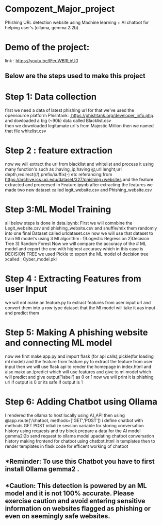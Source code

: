 # Compozent_Major_project
Phishing URL detection website using Machine learning + AI chatbot for helping user's (ollama, gemma 2:2b)
# Demo of the project:
 link : https://youtu.be/IFeuWBRLbU0
## Below are the steps used to make this project
# Step 1: Data collection
first we need a data of latest phishing url for that we've used the opensource platform Phishtank: ,https://phishtank.org/developer_info.php. and dowloaded a big (~90k) data called Blacklist.csv	
then we downloaded legitamate url's from  Majestic Million then we named that file whitelist.csv

# Step 2 : feature extraction
now we will extract the url from blacklist and whitelist and process it using many function's such as :having_ip,having @,url lenght,url depth,redirect(//),prefix/suffix(-) etc 
	referancing from https://archive.ics.uci.edu/dataset/327/phishing+websites
 and the feature extracted and proceesed in Feature.ipynb 
 	after extracting the features we made two new dataset called legit_website.csv and Phishing_website.csv

# Step 3:ML Model Training
all below steps is done in data.ipynb:
FIrst we will comnbine the Legit_website.csv and phishing_website.csv and shuffle/mix them randomly
into one final Dataset called urldataset.csv
now we will use that dataset to train Ml model's using 3 Ml algorithm  : 1)Logestic Regression 2)Decision Tree 3) Random Forest 
		Now we will compare the accuracy of the # ML model and export the one with highest accuracy which in this case is DECISION TREE
	we used Pickle to export the ML model of decision tree xcalled : Cyber_model.pkl

 # Step 4 : Extracting Features from user Input
 we will not make an feature.py to extract features from user input url and convert them into a row type dataset that the Ml model will take it aas input and predict them
# Step 5: Making A phishing website and connecting ML model
now we first make app.py and import flask (for api calls),pickle(for loading ml model) and the feature from feature.py to extract the feature from user input
then we will use flask api to render the homepage in index.html and also make an /predict which will use features and give to ml model which will predict and give output['label'] as 0 or 1 now we will print it is phishing url if output is 0 or its safe if output is 1  

# Step 6: Adding Chatbot using Ollama 
   I rendered the ollama to host locally using AI_API 
   then using @app.route('/chatbot, methods=['GET','POST']) i define chatbot with methods GET POST
   intialize session variable for storing conversation history 
   using requests and try block prepare a data for the AI model gemma2:2b 
   send request to ollama model 
   upadating chatbot conversation history 
   making frontend for chatbot using chatbot.html in templates 
   then to render templates in flask code for efficent working of chatbot 

## *Reminder: To use this Chatbot you have to first install Ollama gemma2 .

## *Caution: This detection is powered by an ML model and it is not 100% accurate. Please exercise caution and avoid entering sensitive information on websites flagged as phishing or even on seemingly safe websites.
